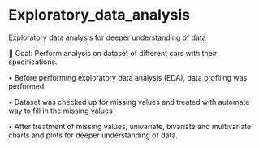 # Exploratory_data_analysis

Exploratory data analysis for deeper understanding of data

 Goal: Perform analysis on dataset of different cars with their specifications.

• Before performing exploratory data analysis (EDA), data profiling was performed.

• Dataset was checked up for missing values and treated with automate way to fill in the missing values

• After treatment of missing values, univariate, bivariate and multivariate charts and plots for deeper understanding of data.

